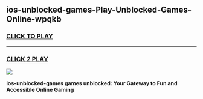 
## ios-unblocked-games-Play-Unblocked-Games-Online-wpqkb
<h3>
<a href="https://premium76.site?title=ios-unblocked-games&ref=24A">CLICK TO PLAY</a></h3>
<hr>

<h3>
<a href="https://premium76.site?title=ios-unblocked-games&ref=24A">CLICK 2 PLAY</a>
  
</h3>

<a href="https://premium76.site?title=ios-unblocked-games&ref=24A"><img src="https://clearcache.store/games.png"></a>


**ios-unblocked-games games unblocked: Your Gateway to Fun and Accessible Online Gaming**
